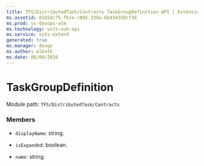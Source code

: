 ```yaml
---
title: TFS/DistributedTask/Contracts TaskGroupDefinition API | Extensions for Visual Studio Team Services
ms.assetid: 01b5dc75-fbce-c885-239a-6b434350cf38
ms.prod: vs-devops-alm
ms.technology: vsts-sub-api
ms.service: vsts-extend
generated: true
ms.manager: douge
ms.author: elbatk
ms.date: 08/04/2016
---
```


# TaskGroupDefinition

Module path: `TFS/DistributedTask/Contracts`


### Members

* `displayName`: string. 

* `isExpanded`: boolean. 

* `name`: string. 

